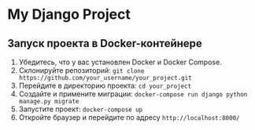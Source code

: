 # My Django Project

## Запуск проекта в Docker-контейнере

1. Убедитесь, что у вас установлен Docker и Docker Compose.
2. Склонируйте репозиторий: `git clone https://github.com/your_username/your_project.git`
3. Перейдите в директорию проекта: `cd your_project`
4. Создайте и примените миграции: `docker-compose run django python manage.py migrate`
5. Запустите проект: `docker-compose up`
6. Откройте браузер и перейдите по адресу `http://localhost:8000/`
